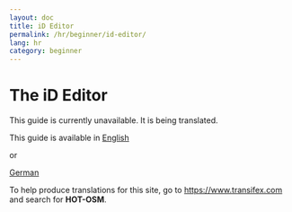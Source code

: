 ```yaml
---
layout: doc
title: iD Editor
permalink: /hr/beginner/id-editor/
lang: hr
category: beginner
---
```


The iD Editor
=============
This guide is currently unavailable. It is being translated.  

This guide is available in [English](/en/beginner/id-editor/)

or

[German](/de/beginner/id-editor/)

To help produce translations for this site, go to <https://www.transifex.com> and search for **HOT-OSM**.
